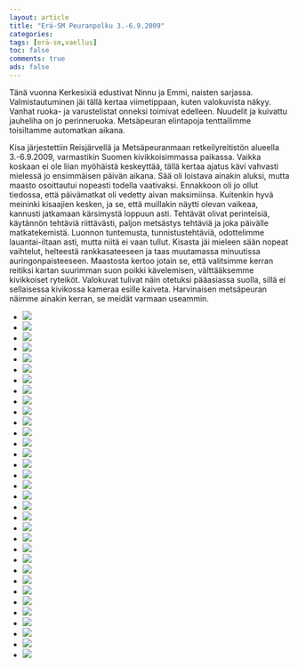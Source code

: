 ```yaml
---
layout: article 
title: "Erä-SM Peuranpolku 3.-6.9.2009" 
categories: 
tags: [erä-sm,vaellus]
toc: false 
comments: true 
ads: false 
---
```


Tänä vuonna Kerkesixiä edustivat Ninnu ja Emmi, naisten sarjassa.
Valmistautuminen jäi tällä kertaa viimetippaan, kuten valokuvista näkyy.
Vanhat ruoka- ja varustelistat onneksi toimivat edelleen. Nuudelit ja
kuivattu jauheliha on jo perinneruoka. Metsäpeuran elintapoja
tenttailimme toisiltamme automatkan aikana.

Kisa järjestettiin Reisjärvellä ja Metsäpeuranmaan retkeilyreitistön
alueella 3.-6.9.2009, varmastikin Suomen kivikkoisimmassa paikassa.
Vaikka koskaan ei ole liian myöhäistä keskeyttää, tällä kertaa ajatus
kävi vahvasti mielessä jo ensimmäisen päivän aikana. Sää oli loistava
ainakin aluksi, mutta maasto osoittautui nopeasti todella vaativaksi.
Ennakkoon oli jo ollut tiedossa, että päivämatkat oli vedetty aivan
maksimiinsa. Kuitenkin hyvä meininki kisaajien kesken, ja se, että
muillakin näytti olevan vaikeaa, kannusti jatkamaan kärsimystä loppuun
asti. Tehtävät olivat perinteisiä, käytännön tehtäviä riittävästi,
paljon metsästys tehtäviä ja joka päivälle matkatekemistä. Luonnon
tuntemusta, tunnistustehtäviä, odottelimme lauantai-iltaan asti, mutta
niitä ei vaan tullut. Kisasta jäi mieleen sään nopeat vaihtelut,
helteestä rankkasateeseen ja taas muutamassa minuutissa
auringonpaisteeseen. Maastosta kertoo jotain se, että valitsimme kerran
reitiksi kartan suurimman suon poikki kävelemisen, välttääksemme
kivikkoiset ryteiköt. Valokuvat tulivat näin otetuksi pääasiassa suolla,
sillä ei sellaisessa kivikossa kameraa esille kaiveta. Harvinaisen
metsäpeuran näimme ainakin kerran, se meidät varmaan useammin.

<div class="th-grid image-gallery" markdown="1">

-   [![](/images/era-sm-2009/Thumbnails/Erä-SM%202009%20032.JPG)](/images/era-sm-2009/Erä-SM%202009%20032.JPG)
-   [![](/images/era-sm-2009/Thumbnails/Erä-SM%202009%20033.JPG)](/images/era-sm-2009/Erä-SM%202009%20033.JPG)
-   [![](/images/era-sm-2009/Thumbnails/Erä-SM%202009%20034.JPG)](/images/era-sm-2009/Erä-SM%202009%20034.JPG)
-   [![](/images/era-sm-2009/Thumbnails/Erä-SM%202009%20036.JPG)](/images/era-sm-2009/Erä-SM%202009%20036.JPG)
-   [![](/images/era-sm-2009/Thumbnails/Erä-SM%202009%20041.JPG)](/images/era-sm-2009/Erä-SM%202009%20041.JPG)
-   [![](/images/era-sm-2009/Thumbnails/Erä-SM%202009%20047.JPG)](/images/era-sm-2009/Erä-SM%202009%20047.JPG)
-   [![](/images/era-sm-2009/Thumbnails/Erä-SM%202009%20053.JPG)](/images/era-sm-2009/Erä-SM%202009%20053.JPG)
-   [![](/images/era-sm-2009/Thumbnails/Erä-SM%202009%20060.JPG)](/images/era-sm-2009/Erä-SM%202009%20060.JPG)
-   [![](/images/era-sm-2009/Thumbnails/Erä-SM%202009%20062.JPG)](/images/era-sm-2009/Erä-SM%202009%20062.JPG)
-   [![](/images/era-sm-2009/Thumbnails/Erä-SM%202009%20063.JPG)](/images/era-sm-2009/Erä-SM%202009%20063.JPG)
-   [![](/images/era-sm-2009/Thumbnails/Erä-SM%202009%20070.JPG)](/images/era-sm-2009/Erä-SM%202009%20070.JPG)
-   [![](/images/era-sm-2009/Thumbnails/Erä-SM%202009%20083.JPG)](/images/era-sm-2009/Erä-SM%202009%20083.JPG)
-   [![](/images/era-sm-2009/Thumbnails/Erä-SM%202009%20086.JPG)](/images/era-sm-2009/Erä-SM%202009%20086.JPG)
-   [![](/images/era-sm-2009/Thumbnails/Erä-SM%202009%20087.JPG)](/images/era-sm-2009/Erä-SM%202009%20087.JPG)
-   [![](/images/era-sm-2009/Thumbnails/Erä-SM%202009%20094.JPG)](/images/era-sm-2009/Erä-SM%202009%20094.JPG)
-   [![](/images/era-sm-2009/Thumbnails/Erä-SM%202009%20100.JPG)](/images/era-sm-2009/Erä-SM%202009%20100.JPG)
-   [![](/images/era-sm-2009/Thumbnails/Erä-SM%202009%20106.JPG)](/images/era-sm-2009/Erä-SM%202009%20106.JPG)
-   [![](/images/era-sm-2009/Thumbnails/Erä-SM%202009%20107.JPG)](/images/era-sm-2009/Erä-SM%202009%20107.JPG)
-   [![](/images/era-sm-2009/Thumbnails/Erä-SM%202009%20108.JPG)](/images/era-sm-2009/Erä-SM%202009%20108.JPG)
-   [![](/images/era-sm-2009/Thumbnails/Erä-SM%202009%20110.JPG)](/images/era-sm-2009/Erä-SM%202009%20110.JPG)
-   [![](/images/era-sm-2009/Thumbnails/Erä-SM%202009%20120.JPG)](/images/era-sm-2009/Erä-SM%202009%20120.JPG)
-   [![](/images/era-sm-2009/Thumbnails/Erä-SM%202009%20122.JPG)](/images/era-sm-2009/Erä-SM%202009%20122.JPG)
-   [![](/images/era-sm-2009/Thumbnails/Erä-SM%202009%20125.JPG)](/images/era-sm-2009/Erä-SM%202009%20125.JPG)
-   [![](/images/era-sm-2009/Thumbnails/Erä-SM%202009%20128.JPG)](/images/era-sm-2009/Erä-SM%202009%20128.JPG)
-   [![](/images/era-sm-2009/Thumbnails/Erä-SM%202009%20132.JPG)](/images/era-sm-2009/Erä-SM%202009%20132.JPG)
-   [![](/images/era-sm-2009/Thumbnails/Erä-SM%202009%20136.JPG)](/images/era-sm-2009/Erä-SM%202009%20136.JPG)
-   [![](/images/era-sm-2009/Thumbnails/Erä-SM%202009%20138.JPG)](/images/era-sm-2009/Erä-SM%202009%20138.JPG)
-   [![](/images/era-sm-2009/Thumbnails/Erä-SM%202009%20142.JPG)](/images/era-sm-2009/Erä-SM%202009%20142.JPG)
-   [![](/images/era-sm-2009/Thumbnails/Erä-SM%202009%20150.JPG)](/images/era-sm-2009/Erä-SM%202009%20150.JPG)
-   [![](/images/era-sm-2009/Thumbnails/Erä-SM%202009%20151.JPG)](/images/era-sm-2009/Erä-SM%202009%20151.JPG)
-   [![](/images/era-sm-2009/Thumbnails/Erä-SM%202009%20153.JPG)](/images/era-sm-2009/Erä-SM%202009%20153.JPG)
-   [![](/images/era-sm-2009/Thumbnails/Erä-SM%202009%20155.JPG)](/images/era-sm-2009/Erä-SM%202009%20155.JPG)
-   [![](/images/era-sm-2009/Thumbnails/Erä-SM%202009%20156.JPG)](/images/era-sm-2009/Erä-SM%202009%20156.JPG)

</div>
